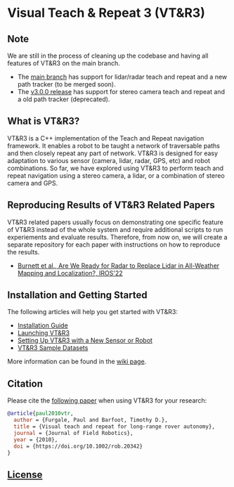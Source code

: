 # Visual Teach &amp; Repeat 3 (VT&amp;R3)

## Note

We are still in the process of cleaning up the codebase and having all features of VT&amp;R3 on the main branch.
- The [main branch](https://github.com/utiasASRL/vtr3) has support for lidar/radar teach and repeat and a new path tracker (to be merged soon).
- The [v3.0.0 release](https://github.com/utiasASRL/vtr3/tree/v3.0.0) has support for stereo camera teach and repeat and a old path tracker (deprecated).

## What is VT&amp;R3?

VT&amp;R3 is a C++ implementation of the Teach and Repeat navigation framework. It enables a robot to be taught a network of traversable paths and then closely repeat any part of network. VT&amp;R3 is designed for easy adaptation to various sensor (camera, lidar, radar, GPS, etc) and robot combinations. So far, we have explored using VT&amp;R3 to perform teach and repeat navigation using a stereo camera, a lidar, or a combination of stereo camera and GPS.

## Reproducing Results of VT&amp;R3 Related Papers

VT&amp;R3 related papers usually focus on demonstrating one specific feature of VT&amp;R3 instead of the whole system and require additional scripts to run experiements and evaluate results. Therefore, from now on, we will create a separate repository for each paper with instructions on how to reproduce the results.

- [Burnett et al., Are We Ready for Radar to Replace Lidar in All-Weather Mapping and Localization?, IROS'22](https://github.com/utiasASRL/radar_topometric_localization)

## Installation and Getting Started

The following articles will help you get started with VT&amp;R3:

- [Installation Guide](https://github.com/utiasASRL/vtr3/wiki/New-Installation-Guide)
- [Launching VT&amp;R3](https://github.com/utiasASRL/vtr3/wiki/Launching-VTR3)
- [Setting Up VT&amp;R3 with a New Sensor or Robot](https://github.com/utiasASRL/vtr3/wiki/Setting-Up-VTR3-with-a-New-Sensor-or-Robot)
- [VT&amp;R3 Sample Datasets](https://github.com/utiasASRL/vtr3/wiki/VTR3-Sample-Datasets)

More information can be found in the [wiki page](https://github.com/utiasASRL/vtr3/wiki).

## Citation

Please cite the [following paper](https://onlinelibrary.wiley.com/doi/full/10.1002/rob.20342) when using VT&amp;R3 for your research:

```bibtex
@article{paul2010vtr,
  author = {Furgale, Paul and Barfoot, Timothy D.},
  title = {Visual teach and repeat for long-range rover autonomy},
  journal = {Journal of Field Robotics},
  year = {2010},
  doi = {https://doi.org/10.1002/rob.20342}
}
```

## [License](./LICENSE)
